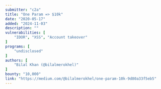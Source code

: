 ```yaml
---
submitter: "c2a"
title: "One Param => $10k"
date: "2020-05-17"
added: "2024-11-03"
description: ""
vulnerabilities: [
    "IDOR", "XSS", "Account takeover"
]
programs: [
    "undisclosed"
]
authors: [
    "Bilal Khan (@bilalmerokhel)"
]
bounty: "10,000"
link: "https://medium.com/@bilalmerokhel/one-param-10k-9d80a33f5eb5"
---
```





